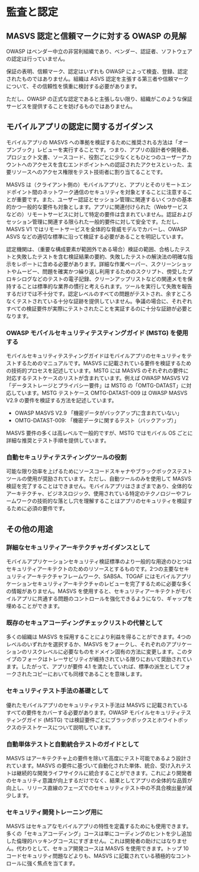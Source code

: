 # 監査と認定

## MASVS 認定と信頼マークに対する OWASP の見解

OWASP はベンダー中立の非営利組織であり、ベンダー、認証者、ソフトウェアの認定は行っていません。

保証の表明、信頼マーク、認定はいずれも OWASP によって検査、登録、認定されたものではありません。組織は ASVS 認定を主張する第三者や信頼マークについて、その信頼性を慎重に検討する必要があります。

ただし、OWASP の正式な認定であると主張しない限り、組織がこのような保証サービスを提供することを妨げるものではありません。

## モバイルアプリの認定に関するガイダンス

モバイルアプリの MASVS への準拠を検証するために推奨される方法は「オープンブック」レビューを実行することです。つまり、アプリの設計者や開発者、プロジェクト文書、ソースコード、役割ごとに少なくともひとつのユーザーアカウントへのアクセスを含むエンドポイントへの認証されたアクセスといった、主要リソースへのアクセス権限をテスト技術者に割り当てることです。

MASVS は（クライアント側の）モバイルアプリと、アプリとそのリモートエンドポイント間のネットワーク通信のセキュリティを対象とすることに注意することが重要です。また、ユーザー認証とセッション管理に関連するいくつかの基本的かつ一般的な要件も対象とします。アプリに関連付けられた（Webサービスなどの）リモートサービスに対して特定の要件は含まれていません。認証およびセッション管理に関連する限られた一般的要件に対して安全です。ただし、MASVS V1 ではリモートサービスを全体的な脅威モデルでカバーし、OWASP ASVS などの適切な標準に沿って検証する必要があることを明記しています。

認定機関は、（重要な構成要素が範囲外である場合）検証の範囲、合格したテストと失敗したテストを含む検証結果の要約、失敗したテストの解決法の明確な指示をレポートに含める必要があります。詳細な作業ペーパー、スクリーンショットやムービー、問題を確実かつ繰り返し利用するためのスクリプト、傍受したプロキシログなどのテストの電子記録、クリーンアップリストなどの関連メモを保持することは標準的な業界の慣行と考えられます。ツールを実行して失敗を報告するだけでは不十分です。認定レベルのすべての問題がテストされ、余すところなくテストされている十分な証跡を提供していません。争議の場合に、それぞれすべての検証要件が実際にテストされたことを実証するのに十分な証跡が必要となります。

### OWASP モバイルセキュリティテスティングガイド (MSTG) を使用する

モバイルセキュリティテスティングガイドはモバイルアプリのセキュリティをテストするためのマニュアルです。MASVS に記載されている要件を検証するための技術的プロセスを記述しています。MSTG には MASVS のそれぞれの要件に対応するテストケースのリストが含まれています。例えば OWASP MASVS V2「データストレージとプライバシー要件」は MSTG の「OMTG-DATAST」に対応しています。MSTG テストケース OMTG-DATAST-009 は OWASP MASVS V2.9 の要件を検証する方法を記述しています。

- OWASP MASVS V2.9 「機密データがバックアップに含まれていない」
- OMTG-DATAST-009: 「機密データに関するテスト（バックアップ）」

MASVS 要件の多くは高レベルで一般的ですが、MSTG ではモバイル OS ごとに詳細な推奨とテスト手順を提供しています。

### 自動セキュリティテスティングツールの役割

可能な限り効率を上げるためにソースコードスキャナやブラックボックステストツールの使用が奨励されています。ただし、自動ツールのみを使用して MASVS 検証を完了することはできません。モバイルアプリはさまざまであり、全体的なアーキテクチャ、ビジネスロジック、使用されている特定のテクノロジーやフレームワークの技術的な落とし穴を理解することはアプリのセキュリティを検証するために必須の要件です。

## その他の用途

### 詳細なセキュリティアーキテクチャガイダンスとして

モバイルアプリケーションセキュリティ検証標準のより一般的な用途のひとつはセキュリティアーキテクトのためのリソースとするものです。2つの主要なセキュリティアーキテクチャフレームワーク、SABSA、TOGAF にはモバイルアプリケーションセキュリティアーキテクチャのレビューを完了するために必要な多くの情報がありません。MASVS を使用すると、セキュリティアーキテクトがモバイルアプリに共通する問題のコントロールを強化できるようになり、ギャップを埋めることができます。

### 既存のセキュアコーディングチェックリストの代替として

多くの組織は MASVS を採用することにより利益を得ることができます。4つのレベルのいずれかを選択するか、MASVS をフォークし、それぞれのアプリケーションのリスクレベルに必要なものをドメイン固有の方法に変更します。このタイプのフォークはトレーサビリティが維持されている限りにおいて奨励されています。したがって、アプリが要件 4.1 を満たしていれば、標準の派生としてフォークされたコピーにおいても同様であることを意味します。

### セキュリティテスト手法の基礎として

優れたモバイルアプリのセキュリティテスト手法は MASVS に記載されているすべての要件をカバーする必要があります。OWASP モバイルセキュリティテスティングガイド (MSTG) では検証要件ごとにブラックボックスとホワイトボックスのテストケースについて説明しています。

### 自動単体テストと自動統合テストのガイドとして

MASVS はアーキテクチャ上の要件を除いて高度にテスト可能であるよう設計されています。MASVS の要件に基づいて自動化された単体、統合、受け入れテストは継続的な開発ライフサイクルに統合することができます。これにより開発者のセキュリティ意識が向上するだけでなく、結果としてアプリの全体的な品質が向上し、リリース直線のフェーズでのセキュリティテスト中の不具合検出量が減少します。

### セキュリティ開発トレーニング用に

MASVS はセキュアなモバイルアプリの特性を定義するためにも使用できます。多くの「セキュアコーディング」コースは単にコーディングのヒントを少し追加した倫理的ハッキングコースにすぎません。これは開発者の助けにはなりません。代わりとして、セキュア開発コースは MASVS を使用できます。トップ 10 コードセキュリティ問題などよりも、MASVS に記載されている積極的なコントロールに強く焦点を当てます。
